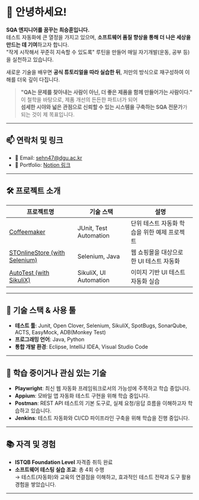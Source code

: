 # 👋 안녕하세요!
**SQA 엔지니어를 꿈꾸는 최승훈입니다.** </br>
테스트 자동화에 큰 열정을 가지고 있으며, **소프트웨어 품질 향상을 통해 더 나은 세상을 만드는 데 기여**하고자 합니다.  
"작게 시작해서 꾸준히 지속할 수 있도록" 루틴을 만들어 매일 자기개발(운동, 공부 등)을 실천하고 있습니다.

새로운 기술을 배우면 **공식 튜토리얼을 따라 실습한 뒤**, 저만의 방식으로 재구성하여 이해를 더욱 깊이 다집니다.

> **"QA는 문제를 찾아내는 사람이 아닌, 더 좋은 제품을 함께 만들어가는 사람이다."**  
이 철학을 바탕으로, 제품 개선의 든든한 파트너가 되어  
**섬세한 시야와 넓은 관점으로 신뢰할 수 있는 시스템을 구축하는 SQA 전문가**가 되는 것이 제 목표입니다.

---

## 📫 연락처 및 링크  
- 📧 Email: sehn47@dgu.ac.kr
- 📝 Portfolio: [Notion 링크](https://www.notion.so/SQA-1de91f1c774880f79e12ec01722f3507?pvs=4)

 ---

## 🛠️ 프로젝트 소개

| 프로젝트명 | 기술 스택 | 설명 |
|------------|-----------|------|
| [Coffeemaker](https://github.com/shChoi-Dev/CoffeemakerTest) | JUnit, Test Automation | 단위 테스트 자동화 학습을 위한 예제 프로젝트 |
| [STOnlineStore (with Selenium)](https://github.com/CodeyCraft/STOnlineStore) | Selenium, Java | 웹 쇼핑몰을 대상으로 한 UI 테스트 자동화 |
| [AutoTest (with SikuliX)](https://github.com/shChoi-Dev/AutoTest) | SikuliX, UI Automation | 이미지 기반 UI 테스트 자동화 실습 |

---

## 🧰 기술 스택 & 사용 툴  
- **테스트 툴**: Junit, Open Clover, Selenium, SikuliX, SpotBugs, SonarQube, ACTS, EasyMock, ADB(Monkey Test)
- **프로그래밍 언어**: Java, Python
- **통합 개발 환경**: Eclipse, IntelliJ IDEA, Visual Studio Code

---

## 🚀 학습 중이거나 관심 있는 기술  
- **Playwright**: 최신 웹 자동화 프레임워크로서의 가능성에 주목하고 학습 중입니다.  
- **Appium**: 모바일 앱 자동화 테스트 구현을 위해 학습 중입니다.
- **Postman**: REST API 테스트의 기본 도구로, 실제 요청/응답 흐름을 이해하고자 학습하고 있습니다.  
- **Jenkins**: 테스트 자동화와 CI/CD 파이프라인 구축을 위해 학습을 진행 중입니다.
  
---

## 📚 자격 및 경험  
- **ISTQB Foundation Level** 자격증 취득 완료
- **소프트웨어 테스팅 실습 조교**: 총 4회 수행  
  → 테스트(자동화)와 교육의 연결점을 이해하고, 효과적인 테스트 전략과 도구 활용 경험을 쌓았습니다.

---
